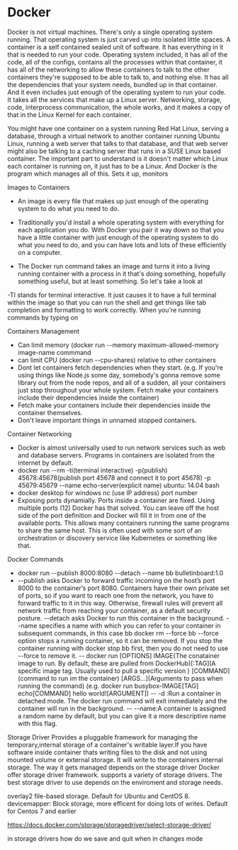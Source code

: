 # Docker

Docker is not virtual machines. There's only a single operating system running. That operating system is just carved up into isolated little spaces. A container is a self contained sealed unit of software. It has everything in it that is needed to run your code. Operating system included, it has all of the code, all of the configs, contains all the processes within that container, it has all of the networking to allow these containers to talk to the other containers they're supposed to be able to talk to, and nothing else. It has all the dependencies that your system needs, bundled up in that container. And it even includes just enough of the operating system to run your code. It takes all the services that make up a Linux server. Networking, storage, code, interprocess communication, the whole works, and it makes a copy of that in the Linux Kernel for each container.

You might have one container on a system running Red Hat Linux, serving a database, through a virtual network to another container running Ubuntu Linux, running a web server that talks to that database, and that web server might also be talking to a caching server that runs in a SUSE Linux based container. The important part to understand is it doesn't matter which Linux each container is running on, it just has to be a Linux. And Docker is the program which manages all of this. Sets it up, monitors

Images to Containers
- An image is every file that makes up just enough of the operating system to do what you need to do.
- Traditionally you'd install a whole operating system with everything for each application you do. With Docker you pair it way down so that you have a little container with just enough of the operating system to do what you need to do, and you can have lots and lots of these efficiently on a computer.

- The Docker run command takes an image and turns it into a living running container with a process in it that's doing something, hopefully something useful, but at least something. So let's take a look at

-TI stands for terminal interactive. It just causes it to have a full terminal within the image so that you can run the shell and get things like tab completion and formatting to work correctly. When you're running commands by typing on

Containers Management
- Can limit memory (docker run --memory maximum-allowed-memory image-name commmand
- can limit CPU (docker run --cpu-shares) relative to other containers
- Dont let containers fetch dependencies when they start. (e.g. If you're using things like Node.js some day, somebody's gonna remove some library out from the node repos, and all of a sudden, all your containers just stop throughout your whole system. Fetch make your containers include their dependencies inside the container)
- Fetch make your containers include their dependencies inside the container themselves.
- Don't leave important things in unnamed stopped containers. 

Container Networking
- Docker is almost universally used to run network services such as web and database servers. Programs in containers are isolated from the internet by default.
- docker run --rm -ti(terminal interactive) -p(publish) 45678:45678(publish port 45678 and connect it to port 45678) -p 45679:45679 --name echo-server(explicit name) ubuntu: 14.04 bash
- docker desktop for windows nc (use IP address) port number 
- Exposing ports dynamially. Ports inside a container are fixed. Using multiple ports (12) Docker has that solved. You can leave off the host side of the port definition and Docker will fill it in from one of the available ports. This allows many containers running the same programs to share the same host. This is often used with some sort of an orchestration or discovery service like Kubernetes or something like that. 

Docker Commands
- docker run --publish 8000:8080 --detach --name bb bulletinboard:1.0
- --publish asks Docker to forward traffic incoming on the host’s port 8000 to the container’s port 8080. Containers have their own private set of ports, so if you want to reach one from the network, you have to forward traffic to it in this way. Otherwise, firewall rules will prevent all network traffic from reaching your container, as a default security posture.
--detach asks Docker to run this container in the background.
--name specifies a name with which you can refer to your container in subsequent commands, in this case bb
docker rm --force bb
--force option stops a running container, so it can be removed. If you stop the container running with docker stop bb first, then you do not need to use --force to remove it.
-- docker run [OPTIONS] IMAGE(The conatainer image to run. By default, these are pulled from DockerHub)[:TAG](A specific image tag. Usually used to pull a specific version ) [COMMAND](command to run im the container) [ARGS...](Arguments to pass when running the command)
(e.g. docker run busybox-IMAGE[TAG] echo[COMMAND] hello world![ARGUMENT])
-- -d :Run a container in detached mode. The docker run command will exit immediately and the container will run in the background.
-- --name:A container is assigned a random name by default, but you can give it a more descriptive name with this flag.


Storage Driver
Provides a pluggable framework for managing the temporary,internal storage of a container's writable layer.If you have software inside container thats writing files to the disk and not using mounted volume or external storage. It will write to the containers internal storage. The way it gets managed depends on the storage driver 
Docker offer storage driver framework. supports a variety of storage drivers. The best storage driver to use depends on the enviroment and storage needs.

overlay2 file-based storage. Default for Ubuntu and CentOS 8.
devicemapper: Block storage, more efficent for doing lots of writes. Default for Centos 7 and earlier

https://docs.docker.com/storage/storagedriver/select-storage-driver/

in storage drivers how do we save and quit when in changes mode



